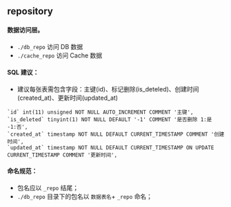 ## repository

#### 数据访问层。

- `./db_repo` 访问 DB 数据
- `./cache_repo` 访问 Cache 数据

#### SQL 建议：
- 建议每张表需包含字段：主键(id)、标记删除(is_deteled)、创建时间(created_at)、更新时间(updated_at) 

```mysql
`id` int(11) unsigned NOT NULL AUTO_INCREMENT COMMENT '主键',
`is_deleted` tinyint(1) NOT NULL DEFAULT '-1' COMMENT '是否删除 1:是  -1:否',
`created_at` timestamp NOT NULL DEFAULT CURRENT_TIMESTAMP COMMENT '创建时间',
`updated_at` timestamp NOT NULL DEFAULT CURRENT_TIMESTAMP ON UPDATE CURRENT_TIMESTAMP COMMENT '更新时间',
```

#### 命名规范：

- 包名应以 `_repo` 结尾；
- `./db_repo` 目录下的包名以 `数据表名`+ `_repo` 命名；

